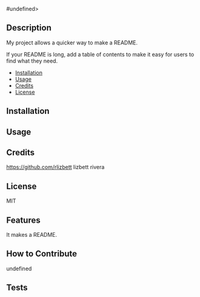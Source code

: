 
  #undefined>

  ## Description
  My project allows a quicker way to make a README.
  
  If your README is long, add a table of contents to make it easy for users to find what they need.
  
  - [Installation](#installation)
  - [Usage](#usage)
  - [Credits](#credits)
  - [License](#license)
  
  ## Installation
  

  ## Usage
  
  
  ## Credits
  https://github.com/rlizbett lizbett rivera
  
  ## License
  MIT
  
  
  ## Features
  It makes a README.
 
  
  ## How to Contribute
  undefined
 
  
  ## Tests
  
 
